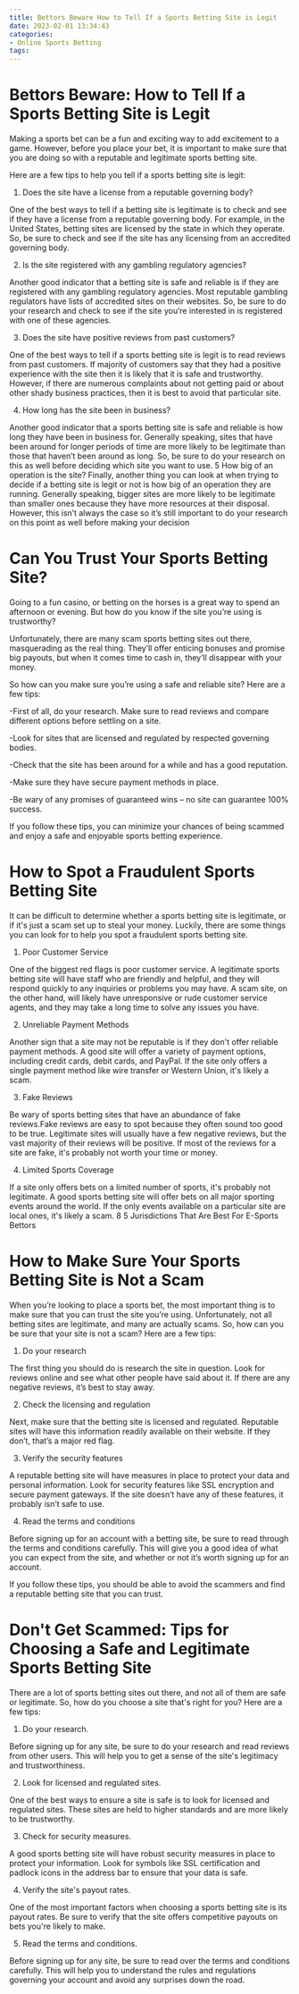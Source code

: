 ```yaml
---
title: Bettors Beware How to Tell If a Sports Betting Site is Legit 
date: 2023-02-01 13:34:43
categories:
- Online Sports Betting
tags:
---
```



#  Bettors Beware: How to Tell If a Sports Betting Site is Legit 

Making a sports bet can be a fun and exciting way to add excitement to a game. However, before you place your bet, it is important to make sure that you are doing so with a reputable and legitimate sports betting site.

Here are a few tips to help you tell if a sports betting site is legit:

1. Does the site have a license from a reputable governing body?

One of the best ways to tell if a betting site is legitimate is to check and see if they have a license from a reputable governing body. For example, in the United States, betting sites are licensed by the state in which they operate. So, be sure to check and see if the site has any licensing from an accredited governing body.

2. Is the site registered with any gambling regulatory agencies?

Another good indicator that a betting site is safe and reliable is if they are registered with any gambling regulatory agencies. Most reputable gambling regulators have lists of accredited sites on their websites. So, be sure to do your research and check to see if the site you’re interested in is registered with one of these agencies.

3. Does the site have positive reviews from past customers?

One of the best ways to tell if a sports betting site is legit is to read reviews from past customers. If majority of customers say that they had a positive experience with the site then it is likely that it is safe and trustworthy. However, if there are numerous complaints about not getting paid or about other shady business practices, then it is best to avoid that particular site.

4. How long has the site been in business?

Another good indicator that a sports betting site is safe and reliable is how long they have been in business for. Generally speaking, sites that have been around for longer periods of time are more likely to be legitimate than those that haven’t been around as long. So, be sure to do your research on this as well before deciding which site you want to use. 5 How big of an operation is the site? Finally, another thing you can look at when trying to decide if a betting site is legit or not is how big of an operation they are running. Generally speaking, bigger sites are more likely to be legitimate than smaller ones because they have more resources at their disposal. However, this isn’t always the case so it’s still important to do your research on this point as well before making your decision

#  Can You Trust Your Sports Betting Site? 

Going to a fun casino, or betting on the horses is a great way to spend an afternoon or evening. But how do you know if the site you’re using is trustworthy?

Unfortunately, there are many scam sports betting sites out there, masquerading as the real thing. They’ll offer enticing bonuses and promise big payouts, but when it comes time to cash in, they’ll disappear with your money.

So how can you make sure you’re using a safe and reliable site? Here are a few tips:

-First of all, do your research. Make sure to read reviews and compare different options before settling on a site.

-Look for sites that are licensed and regulated by respected governing bodies.

-Check that the site has been around for a while and has a good reputation.

-Make sure they have secure payment methods in place.

-Be wary of any promises of guaranteed wins – no site can guarantee 100% success.

If you follow these tips, you can minimize your chances of being scammed and enjoy a safe and enjoyable sports betting experience.

#  How to Spot a Fraudulent Sports Betting Site 

It can be difficult to determine whether a sports betting site is legitimate, or if it's just a scam set up to steal your money. Luckily, there are some things you can look for to help you spot a fraudulent sports betting site.

1. Poor Customer Service

One of the biggest red flags is poor customer service. A legitimate sports betting site will have staff who are friendly and helpful, and they will respond quickly to any inquiries or problems you may have. A scam site, on the other hand, will likely have unresponsive or rude customer service agents, and they may take a long time to solve any issues you have.

2. Unreliable Payment Methods

Another sign that a site may not be reputable is if they don't offer reliable payment methods. A good site will offer a variety of payment options, including credit cards, debit cards, and PayPal. If the site only offers a single payment method like wire transfer or Western Union, it's likely a scam.

3. Fake Reviews

Be wary of sports betting sites that have an abundance of fake reviews.Fake reviews are easy to spot because they often sound too good to be true. Legitimate sites will usually have a few negative reviews, but the vast majority of their reviews will be positive. If most of the reviews for a site are fake, it's probably not worth your time or money.

4. Limited Sports Coverage

If a site only offers bets on a limited number of sports, it's probably not legitimate. A good sports betting site will offer bets on all major sporting events around the world. If the only events available on a particular site are local ones, it's likely a scam.
8 5 Jurisdictions That Are Best For E-Sports Bettors

#  How to Make Sure Your Sports Betting Site is Not a Scam 

When you’re looking to place a sports bet, the most important thing is to make sure that you can trust the site you’re using. Unfortunately, not all betting sites are legitimate, and many are actually scams. So, how can you be sure that your site is not a scam? Here are a few tips:

1. Do your research

The first thing you should do is research the site in question. Look for reviews online and see what other people have said about it. If there are any negative reviews, it’s best to stay away.

2. Check the licensing and regulation

Next, make sure that the betting site is licensed and regulated. Reputable sites will have this information readily available on their website. If they don’t, that’s a major red flag.

3. Verify the security features

A reputable betting site will have measures in place to protect your data and personal information. Look for security features like SSL encryption and secure payment gateways. If the site doesn’t have any of these features, it probably isn’t safe to use.

4. Read the terms and conditions

Before signing up for an account with a betting site, be sure to read through the terms and conditions carefully. This will give you a good idea of what you can expect from the site, and whether or not it’s worth signing up for an account.

If you follow these tips, you should be able to avoid the scammers and find a reputable betting site that you can trust.

#  Don't Get Scammed: Tips for Choosing a Safe and Legitimate Sports Betting Site

There are a lot of sports betting sites out there, and not all of them are safe or legitimate. So, how do you choose a site that's right for you? Here are a few tips:

1. Do your research.

Before signing up for any site, be sure to do your research and read reviews from other users. This will help you to get a sense of the site's legitimacy and trustworthiness.

2. Look for licensed and regulated sites.

One of the best ways to ensure a site is safe is to look for licensed and regulated sites. These sites are held to higher standards and are more likely to be trustworthy.

3. Check for security measures.

A good sports betting site will have robust security measures in place to protect your information. Look for symbols like SSL certification and padlock icons in the address bar to ensure that your data is safe.

4. Verify the site's payout rates.

One of the most important factors when choosing a sports betting site is its payout rates. Be sure to verify that the site offers competitive payouts on bets you're likely to make.

5. Read the terms and conditions.

Before signing up for any site, be sure to read over the terms and conditions carefully. This will help you to understand the rules and regulations governing your account and avoid any surprises down the road.